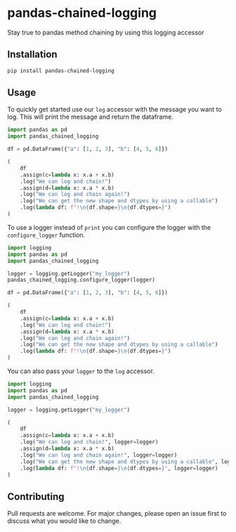 # pandas-chained-logging
Stay true to pandas method chaining by using this logging accessor 

## Installation
```bash
pip install pandas-chained-logging
```

## Usage

To quickly get started use our `log` accessor with the message you want to log. This will print the message and return the dataframe.

```python
import pandas as pd
import pandas_chained_logging

df = pd.DataFrame({"a": [1, 2, 3], "b": [4, 5, 6]})

(
    df
    .assign(c=lambda x: x.a + x.b)
    .log("We can log and chain!")
    .assign(d=lambda x: x.a * x.b)
    .log("We can log and chain again!")
    .log("We can get the new shape and dtypes by using a callable")
    .log(lambda df: f"!\n{df.shape=}\n{df.dtypes=}")
)
```

To use a logger instead of `print` you can configure the logger with the `configure_logger` function.

```python
import logging
import pandas as pd
import pandas_chained_logging

logger = logging.getLogger("my_logger")
pandas_chained_logging.configure_logger(logger)

df = pd.DataFrame({"a": [1, 2, 3], "b": [4, 5, 6]})

(
    df
    .assign(c=lambda x: x.a + x.b)
    .log("We can log and chain!")
    .assign(d=lambda x: x.a * x.b)
    .log("We can log and chain again!")
    .log("We can get the new shape and dtypes by using a callable")
    .log(lambda df: f"!\n{df.shape=}\n{df.dtypes=}")
)
```

You can also pass your `logger` to the `log` accessor.

```python
import logging
import pandas as pd
import pandas_chained_logging

logger = logging.getLogger("my_logger")

(
    df
    .assign(c=lambda x: x.a + x.b)
    .log("We can log and chain!", logger=logger)
    .assign(d=lambda x: x.a * x.b)
    .log("We can log and chain again!", logger=logger)
    .log("We can get the new shape and dtypes by using a callable", logger=logger)
    .log(lambda df: f"!\n{df.shape=}\n{df.dtypes=}", logger=logger)
)
```


## Contributing
Pull requests are welcome. For major changes, please open an issue first to discuss what you would like to change.

